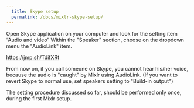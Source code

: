 ```yaml
---
  title: Skype setup
  permalink: /docs/mixlr-skype-setup/
---
```

Open Skype application on your computer and look for the setting item “Audio and video”
Within the "Speaker" section, choose on the dropdown menu the "AudioLink" item.

https://jmp.sh/TdifXRt

From now on, if you call someone on Skype, you cannot hear his/her voice, because the audio is "caught" by Mixlr using AudioLink. 
(If you want to revert Skype to normal use, set speakers setting to "Build-in output")

The setting procedure discussed so far, should be performed only once, during the first Mixlr setup.
